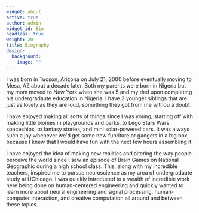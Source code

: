 ```yaml
---
widget: about
active: true
author: admin
widget_id: Bio
headless: true
weight: 20
title: Biography
design:
  background:
    image: ""
---
```

I was born in Tucson, Arizona on July 21, 2000 before eventually moving to Mesa, AZ about a decade later. Both my parents were born in Nigeria but my mom moved to New York when she was 5 and my dad upon completing his undergradaute education in Nigeria. I have 3 younger siblings that are just as lovely as they are loud, something they got from me withou a doubt.

I have enjoyed making all sorts of things since I was young, starting off with making little biomes in playgrounds and parks, to Lego Stars Wars spaceships, to fantasy stories, and mini solar-powered cars. It was always such a joy whenever we'd get some new funriture or gadgets in a big box, because I knew that I would have fun with the next few hours assembling it.

I have enjoyed the idea of making new realities and altering the way people perceive the world since I saw an episode of Brain Games on National Geographic during a high school class. This, along with my incredible teachers, inspired me to pursue neuroscience as my area of undergraduate study at UChicago. I was quickly introduced to a wealth of incredible work here being done on human-centered engineering and quickly wanted to learn more about neural engineering and signal processing, human-computer interaction, and creative computation all around and between these topics.